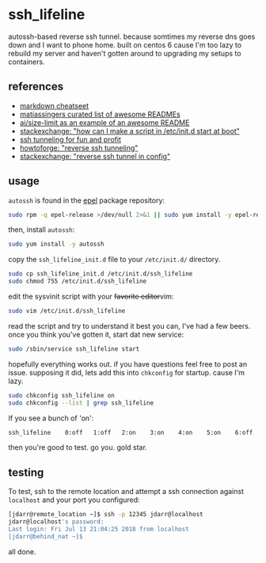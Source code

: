 # ssh_lifeline

autossh-based reverse ssh tunnel.
because somtimes my reverse dns goes down and I want to phone home.
built on centos 6 cause I'm too lazy to rebuild my server and haven't
gotten around to upgrading my setups to containers.

## references

* [markdown cheatseet](https://github.com/adam-p/markdown-here/wiki/Markdown-Cheatsheet)
* [matiassingers curated list of awesome READMEs](https://github.com/matiassingers/awesome-readme)
* [ai/size-limit as an example of an awesome README](https://github.com/ai/size-limit/blob/master/README.md)
* [stackexchange: "how can I make a script in /etc/init.d start at boot"](https://unix.stackexchange.com/questions/20357/how-can-i-make-a-script-in-etc-init-d-start-at-boot)
* [ssh tunneling for fun and profit](https://www.everythingcli.org/ssh-tunnelling-for-fun-and-profit-autossh/)
* [howtoforge: "reverse ssh tunneling"](https://www.howtoforge.com/reverse-ssh-tunneling)
* [stackexchange: "reverse ssh tunnel in config"](https://unix.stackexchange.com/questions/162093/reverse-ssh-tunnel-in-config)

## usage

`autossh` is found in the [epel](https://fedoraproject.org/wiki/EPEL) package repository:

```sh
sudo rpm -q epel-release >/dev/null 2>&1 || sudo yum install -y epel-release
```

then, install `autossh`:

```sh
sudo yum install -y autossh
```

copy the `ssh_lifeline_init.d` file to your `/etc/init.d/` directory.

```sh
sudo cp ssh_lifeline_init.d /etc/init.d/ssh_lifeline
sudo chmod 755 /etc/init.d/ssh_lifeline
```

edit the sysvinit script with your ~~favorite editor~~vim:

```sh
sudo vim /etc/init.d/ssh_lifeline
```

read the script and try to understand it best you can, I've had a few beers.
once you think you've gotten it, start dat new service:

```sh
sudo /sbin/service ssh_lifeline start
```

hopefully everything works out. if you have questions feel free to post an issue.
supposing it did, lets add this into `chkconfig` for startup. cause I'm lazy.

```sh
sudo chkconfig ssh_lifeline on
sudo chkconfig --list | grep ssh_lifeline
```

If you see a bunch of 'on':

```sh
ssh_lifeline    0:off   1:off   2:on    3:on    4:on    5:on    6:off
```

then you're good to test. go you. gold star.

## testing

To test, ssh to the remote location and attempt a ssh connection against
`localhost` and your port you configured:

```sh
[jdarr@remote_location ~]$ ssh -p 12345 jdarr@localhost
jdarr@localhost's password:
Last login: Fri Jul 13 21:04:25 2018 from localhost
[jdarr@behind_nat ~]$ 
```

all done.
